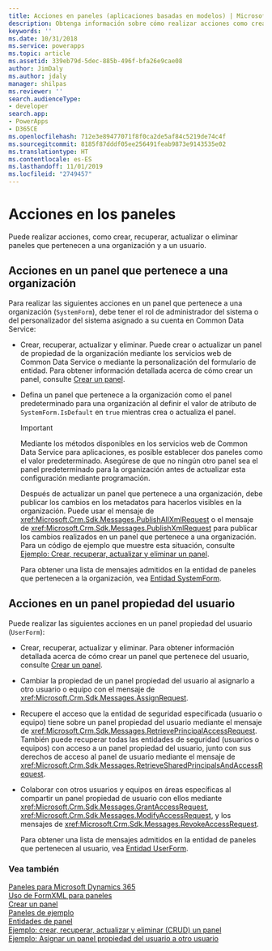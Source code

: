 ```yaml
---
title: Acciones en paneles (aplicaciones basadas en modelos) | Microsoft Docs
description: Obtenga información sobre cómo realizar acciones como crear, recuperar, actualizar o eliminar en paneles que pertenecen a una organización y a un usuario.
keywords: ''
ms.date: 10/31/2018
ms.service: powerapps
ms.topic: article
ms.assetid: 339eb79d-5dec-885b-496f-bfa26e9cae08
author: JimDaly
ms.author: jdaly
manager: shilpas
ms.reviewer: ''
search.audienceType:
- developer
search.app:
- PowerApps
- D365CE
ms.openlocfilehash: 712e3e89477071f8f0ca2de5af84c5219de74c4f
ms.sourcegitcommit: 8185f87dddf05ee256491feab9873e9143535e02
ms.translationtype: HT
ms.contentlocale: es-ES
ms.lasthandoff: 11/01/2019
ms.locfileid: "2749457"
---
```

# <a name="actions-on-dashboards"></a>Acciones en los paneles

<!-- https://docs.microsoft.com/dynamics365/customer-engagement/developer/customize-dev/actions-dashboards -->

Puede realizar acciones, como crear, recuperar, actualizar o eliminar paneles que pertenecen a una organización y a un usuario.  
  
## <a name="actions-on-an-organization-owned-dashboard"></a>Acciones en un panel que pertenece a una organización  
 Para realizar las siguientes acciones en un panel que pertenece a una organización (`SystemForm`), debe tener el rol de administrador del sistema o del personalizador del sistema asignado a su cuenta en Common Data Service:  
  
- Crear, recuperar, actualizar y eliminar. Puede crear o actualizar un panel de propiedad de la organización mediante los servicios web de Common Data Service o mediante la personalización del formulario de entidad. Para obtener información detallada acerca de cómo crear un panel, consulte [Crear un panel](create-dashboard.md).  
  
- Defina un panel que pertenece a la organización como el panel predeterminado para una organización al definir el valor de atributo de `SystemForm.IsDefault` en `true` mientras crea o actualiza el panel.  
  
  > [!IMPORTANT]
  >  Mediante los métodos disponibles en los servicios web de Common Data Service para aplicaciones, es posible establecer dos paneles como el valor predeterminado. Asegúrese de que no ningún otro panel sea el panel predeterminado para la organización antes de actualizar esta configuración mediante programación.  
  
  Después de actualizar un panel que pertenece a una organización, debe publicar los cambios en los metadatos para hacerlos visibles en la organización. Puede usar el mensaje de <xref:Microsoft.Crm.Sdk.Messages.PublishAllXmlRequest> o el mensaje de <xref:Microsoft.Crm.Sdk.Messages.PublishXmlRequest> para publicar los cambios realizados en un panel que pertenece a una organización. Para un código de ejemplo que muestre esta situación, consulte [Ejemplo: Crear, recuperar, actualizar y eliminar un panel](/dynamics365/customer-engagement/developer/customize-dev/sample-create-retrieve-update-delete-dashboard)<!-- TODO Need to update the powerapps repo's topic link. As of now not found-->.  
  
  Para obtener una lista de mensajes admitidos en la entidad de paneles que pertenecen a la organización, vea [Entidad SystemForm](../common-data-service/reference/entities/systemform.md).  
  
## <a name="actions-on-a-user-owned-dashboard"></a>Acciones en un panel propiedad del usuario  
 Puede realizar las siguientes acciones en un panel propiedad del usuario (`UserForm`):  
  
- Crear, recuperar, actualizar y eliminar. Para obtener información detallada acerca de cómo crear un panel que pertenece del usuario, consulte [Crear un panel](create-dashboard.md).  
  
- Cambiar la propiedad de un panel propiedad del usuario al asignarlo a otro usuario o equipo con el mensaje de <xref:Microsoft.Crm.Sdk.Messages.AssignRequest>.  
  
- Recupere el acceso que la entidad de seguridad especificada (usuario o equipo) tiene sobre un panel propiedad del usuario mediante el mensaje de <xref:Microsoft.Crm.Sdk.Messages.RetrievePrincipalAccessRequest>. También puede recuperar todas las entidades de seguridad (usuarios o equipos) con acceso a un panel propiedad del usuario, junto con sus derechos de acceso al panel de usuario mediante el mensaje de <xref:Microsoft.Crm.Sdk.Messages.RetrieveSharedPrincipalsAndAccessRequest>.  
  
- Colaborar con otros usuarios y equipos en áreas específicas al compartir un panel propiedad de usuario con ellos mediante <xref:Microsoft.Crm.Sdk.Messages.GrantAccessRequest>, <xref:Microsoft.Crm.Sdk.Messages.ModifyAccessRequest>, y los mensajes de <xref:Microsoft.Crm.Sdk.Messages.RevokeAccessRequest>.  
  
  Para obtener una lista de mensajes admitidos en la entidad de paneles que pertenecen al usuario, vea [Entidad UserForm](../common-data-service/reference/entities/userform.md).  
  
### <a name="see-also"></a>Vea también  
 [Paneles para Microsoft Dynamics 365](analyze-data-with-dashboards.md)   
 [Uso de FormXML para paneles](understand-dashboards-dashboard-components-formxml.md)   
 [Crear un panel](create-dashboard.md)   
 [Paneles de ejemplo](sample-dashboards.md)   
 [Entidades de panel](/dynamics365/customer-engagement/developer/customize-dev/dashboard-entities) <!-- TODO Need to update the powerapps repo's topic link. As of now not found-->  
 [Ejemplo: crear, recuperar, actualizar y eliminar (CRUD) un panel](/dynamics365/customer-engagement/developer/customize-dev/sample-create-retrieve-update-delete-dashboard) <!-- TODO Need to update the powerapps repo's topic link. As of now not found-->   
 [Ejemplo: Asignar un panel propiedad del usuario a otro usuario](/dynamics365/customer-engagement/developer/customize-dev/sample-assign-user-owned-dashboard-another-user) <!-- TODO Need to update the powerapps repo's topic link. As of now not found-->